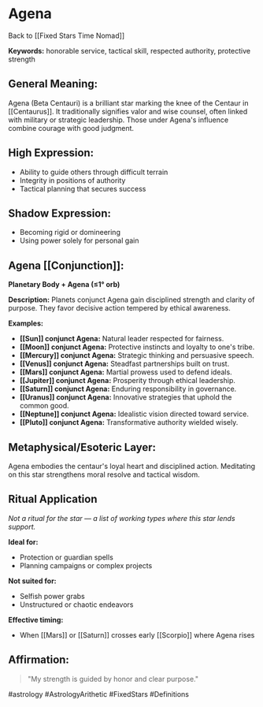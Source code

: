 # Agena

Back to [[Fixed Stars Time Nomad]]

**Keywords:** honorable service, tactical skill, respected authority, protective strength

## General Meaning:
Agena (Beta Centauri) is a brilliant star marking the knee of the
Centaur in [[Centaurus]]. It traditionally signifies valor and wise
counsel, often linked with military or strategic leadership. Those under
Agena's influence combine courage with good judgment.

## High Expression:
- Ability to guide others through difficult terrain
- Integrity in positions of authority
- Tactical planning that secures success

## Shadow Expression:
- Becoming rigid or domineering
- Using power solely for personal gain

## Agena [[Conjunction]]:

**Planetary Body + Agena (≤1° orb)**

**Description:**
Planets conjunct Agena gain disciplined strength and clarity of
purpose. They favor decisive action tempered by ethical awareness.

**Examples:**
- **[[Sun]] conjunct Agena:** Natural leader respected for fairness.
- **[[Moon]] conjunct Agena:** Protective instincts and loyalty to one's tribe.
- **[[Mercury]] conjunct Agena:** Strategic thinking and persuasive speech.
- **[[Venus]] conjunct Agena:** Steadfast partnerships built on trust.
- **[[Mars]] conjunct Agena:** Martial prowess used to defend ideals.
- **[[Jupiter]] conjunct Agena:** Prosperity through ethical leadership.
- **[[Saturn]] conjunct Agena:** Enduring responsibility in governance.
- **[[Uranus]] conjunct Agena:** Innovative strategies that uphold the common
  good.
- **[[Neptune]] conjunct Agena:** Idealistic vision directed toward service.
- **[[Pluto]] conjunct Agena:** Transformative authority wielded wisely.

## Metaphysical/Esoteric Layer:
Agena embodies the centaur's loyal heart and disciplined action.
Meditating on this star strengthens moral resolve and tactical wisdom.

## Ritual Application
*Not a ritual for the star — a list of working types where this star
lends support.*

**Ideal for:**
- Protection or guardian spells
- Planning campaigns or complex projects

**Not suited for:**
- Selfish power grabs
- Unstructured or chaotic endeavors

**Effective timing:**
- When [[Mars]] or [[Saturn]] crosses early [[Scorpio]] where Agena rises

## Affirmation:

> "My strength is guided by honor and clear purpose."

#astrology #AstrologyArithetic #FixedStars #Definitions
